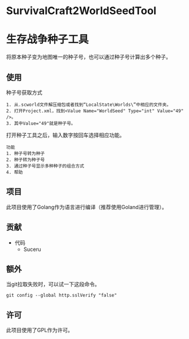 # SurvivalCraft2WorldSeedTool
# 生存战争种子工具
将原本种子变为地图唯一的种子号，也可以通过种子号计算出多个种子。
## 使用
种子号获取方式

```
1. 从.scworld文件解压缩包或者找到“LocalState\Worlds\”中相应的文件夹。
2. 打开Project.xml，找到<Value Name="WorldSeed" Type="int" Value="49" />。
3. 其中Value="49"就是种子号。
```

打开种子工具之后，输入数字按回车选择相应功能。

```
功能
1. 种子号转为种子
2. 种子转为种子号
3. 通过种子号显示多种种子的组合方式
4. 帮助
```
## 项目
此项目使用了Golang作为语言进行编译（推荐使用Goland进行管理）。
## 贡献
- 代码
    - Suceru
## 额外
当git拉取失败时，可以试一下这段命令。 
```
git config --global http.sslVerify "false"
```
## 许可
此项目使用了GPL作为许可。

